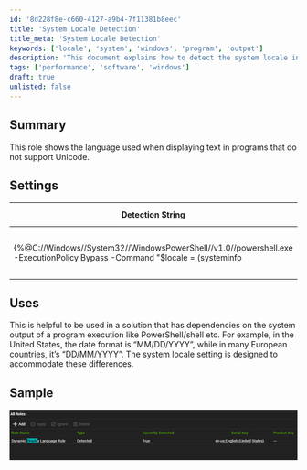 ```yaml
---
id: '8d228f8e-c660-4127-a9b4-7f11381b8eec'
title: 'System Locale Detection'
title_meta: 'System Locale Detection'
keywords: ['locale', 'system', 'windows', 'program', 'output']
description: 'This document explains how to detect the system locale in Windows environments using a detection string. It highlights the importance of understanding locale settings for applications that depend on system outputs, particularly in scenarios where date formats and language settings vary by region.'
tags: ['performance', 'software', 'windows']
draft: true
unlisted: false
---
```

## Summary

This role shows the language used when displaying text in programs that do not support Unicode.

## Settings

| Detection String                                                                                                                                                                            | Comparator | Result                             | Applicable OS |
|---------------------------------------------------------------------------------------------------------------------------------------------------------------------------------------------|------------|------------------------------------|----------------|
| \{%@C://Windows//System32//WindowsPowerShell//v1.0//powershell.exe -ExecutionPolicy Bypass -Command "$locale = (systeminfo | findstr /B /C:'System Locale') -replace 'System Locale:',''; $locale.trim()"@%} | Exists     | en-us;English (United States)      | Windows        |

## Uses

This is helpful to be used in a solution that has dependencies on the system output of a program execution like PowerShell/shell etc. For example, in the United States, the date format is “MM/DD/YYYY”, while in many European countries, it’s “DD/MM/YYYY”. The system locale setting is designed to accommodate these differences.

## Sample

![Sample Image](../../static/img/Dynamic-Display-Language-Role/image_1.png)














